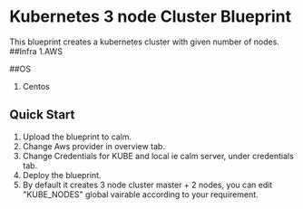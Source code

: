# Kubernetes 3 node Cluster Blueprint

This blueprint creates a kubernetes cluster with given number of nodes.
##Infra
 1.AWS

##OS
 1. Centos

## Quick Start
 1. Upload the blueprint to calm.
 2. Change Aws provider in overview tab.
 3. Change Credentials for KUBE and local ie calm server, under credentials tab.
 4. Deploy the blueprint.
 5. By default it creates 3 node cluster master + 2 nodes, you can edit "KUBE_NODES" global vairable according to your requirement.

